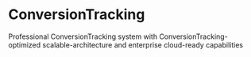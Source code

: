 # ConversionTracking
Professional ConversionTracking system with ConversionTracking-optimized scalable-architecture and enterprise cloud-ready capabilities
